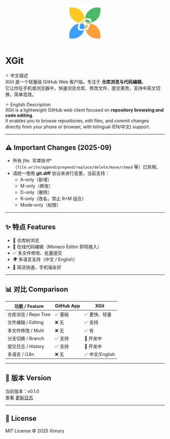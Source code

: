 <p align="center">
  <img src="./assets/logo.svg" alt="XGit Logo" width="120" height="120" />
</p>

# XGit

✧ 中文描述  
XGit 是一个轻量级 GitHub Web 客户端，专注于 **仓库浏览与代码编辑**。  
它让你在手机或浏览器中，快速浏览仓库、修改文件、提交更改，支持中英文切换，简单高效。  

✧ English Description  
XGit is a lightweight GitHub web client focused on **repository browsing and code editing**.  
It enables you to browse repositories, edit files, and commit changes directly from your phone or browser, with bilingual (EN/中文) support.  

---

## ⚠️ Important Changes (2025-09)

- 所有 **file.* 写类指令**（`file.write/append/prepend/replace/delete/move/chmod` 等）已弃用。  
- 请统一使用 **git.diff** 协议来进行变更，当前支持：
  - A-only（新增）
  - M-only（修改）
  - D-only（删除）
  - R-only（改名，禁止 R+M 组合）
  - Mode-only（权限）

---

## ✨ 特点 Features
- 📂 仓库树浏览
- 📝 在线代码编辑（Monaco Editor 即将接入）
- ✅ 多文件修改、批量提交
- 🌍 多语言支持（中文 / English）
- 🚀 简洁快速，手机端友好

---

## 📊 对比 Comparison
| 功能 / Feature       | GitHub App | XGit |
|----------------------|------------|------|
| 仓库浏览 / Repo Tree | ✅ 基础     | ✅ 更快、轻量 |
| 文件编辑 / Editing   | ❌ 无       | ✅ 支持 |
| 多文件修改 / Multi   | ❌ 无       | ✅ 有 |
| 分支切换 / Branch    | ✅ 支持     | 🚧 开发中 |
| 提交日志 / History   | ✅ 支持     | 🚧 开发中 |
| 多语言 / i18n        | ❌ 无       | ✅ 中文/English |

---

## 📌 版本 Version
当前版本：v0.1.0  
查看 [更新日志](./docs/changelog.md)

---

## 📜 License
MIT License © 2025 Ximory
